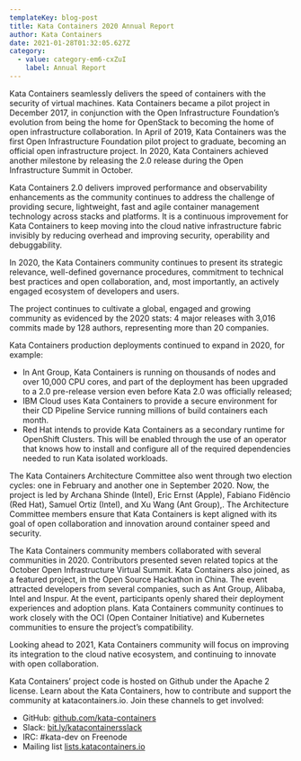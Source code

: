 ```yaml
---
templateKey: blog-post
title: Kata Containers 2020 Annual Report
author: Kata Containers
date: 2021-01-28T01:32:05.627Z
category:
  - value: category-em6-cxZuI
    label: Annual Report
---
```


Kata Containers seamlessly delivers the speed of containers with the security of virtual machines. Kata Containers became a pilot project in December 2017, in conjunction with the Open Infrastructure Foundation’s evolution from being the home for OpenStack to becoming the home of open infrastructure collaboration. In April of 2019, Kata Containers was the first Open Infrastructure Foundation pilot project to graduate, becoming an official open infrastructure project. In 2020, Kata Containers achieved another milestone by releasing the 2.0 release during the Open Infrastructure Summit in October.

Kata Containers 2.0 delivers improved performance and observability enhancements as the community continues to address the challenge of providing secure, lightweight, fast and agile container management technology across stacks and platforms. It is a continuous improvement for Kata Containers to keep moving into the cloud native infrastructure fabric invisibly by reducing overhead and improving security, operability and debuggability.

In 2020, the Kata Containers community continues to present its strategic relevance, well-defined governance procedures, commitment to technical best practices and open collaboration, and, most importantly, an actively engaged ecosystem of developers and users.

The project continues to cultivate a global, engaged and growing community as evidenced by the 2020 stats: 4 major releases with 3,016 commits made by 128 authors, representing more than 20 companies.

Kata Containers production deployments continued to expand in 2020, for example:

*   In Ant Group, Kata Containers is running on thousands of nodes and over 10,000 CPU cores, and part of the deployment has been upgraded to a 2.0 pre-release version even before Kata 2.0 was officially released;
*   IBM Cloud uses Kata Containers to provide a secure environment for their CD Pipeline Service running millions of build containers each month.
*   Red Hat intends to provide Kata Containers as a secondary runtime for OpenShift Clusters. This will be enabled through the use of an operator that knows how to install and configure all of the required dependencies needed to run Kata isolated workloads.

The Kata Containers Architecture Committee also went through two election cycles: one in February and another one in September 2020. Now, the project is led by Archana Shinde (Intel), Eric Ernst (Apple), Fabiano Fidêncio (Red Hat), Samuel Ortiz (Intel), and Xu Wang (Ant Group),. The Architecture Committee members ensure that Kata Containers is kept aligned with its goal of open collaboration and innovation around container speed and security.

The Kata Containers community members collaborated with several communities in 2020. Contributors presented seven related topics at the October Open Infrastructure Virtual Summit. Kata Containers also joined, as a featured project, in the Open Source Hackathon in China. The event attracted developers from several companies, such as Ant Group, Alibaba, Intel and Inspur. At the event, participants openly shared their deployment experiences and adoption plans. Kata Containers community continues to work closely with the OCI (Open Container Initiative) and Kubernetes communities to ensure the project’s compatibility.

Looking ahead to 2021, Kata Containers community will focus on improving its integration to the cloud native ecosystem, and continuing to innovate with open collaboration.

Kata Containers’ project code is hosted on Github under the Apache 2 license. Learn about the Kata Containers, how to contribute and support the community at katacontainers.io. Join these channels to get involved:

*   GitHub: [github.com/kata-containers](https://github.com/kata-containers)
*   Slack: [bit.ly/katacontainersslack](https://bit.ly/katacontainersslack)
*   IRC: #kata-dev on Freenode
*   Mailing list [lists.katacontainers.io](http://lists.katacontainers.io/cgi-bin/mailman/listinfo)